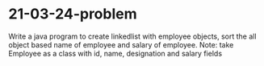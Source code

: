 # 21-03-24-problem
Write a java program to create linkedlist with employee objects, sort the all object based name of employee and salary of employee. Note: take Employee as a class with id, name, designation and salary fields

